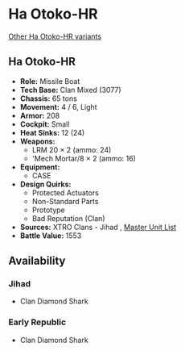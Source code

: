 # Ha Otoko-HR 

[Other Ha Otoko-HR variants](../ha_otoko-hr.md) 

## Ha Otoko-HR 

- **Role:** Missile Boat 
- **Tech Base:** Clan Mixed (3077) 
- **Chassis:** 65 tons 
- **Movement:** 4 / 6, Light 
- **Armor:** 208 
- **Cockpit:** Small 
- **Heat Sinks:** 12 (24) 
- **Weapons:** 
  - LRM 20 × 2 (ammo: 24) 
  - 'Mech Mortar/8 × 2 (ammo: 16) 
- **Equipment:** 
  - CASE 
- **Design Quirks:** 
  - Protected Actuators 
  - Non-Standard Parts 
  - Prototype 
  - Bad Reputation (Clan) 
- **Sources:** XTRO Clans - Jihad , [Master Unit List](http://masterunitlist.info/Unit/Details/4258) 
- **Battle Value:** 1553 

## Availability 

### Jihad 

- Clan Diamond Shark 

### Early Republic 

- Clan Diamond Shark 

